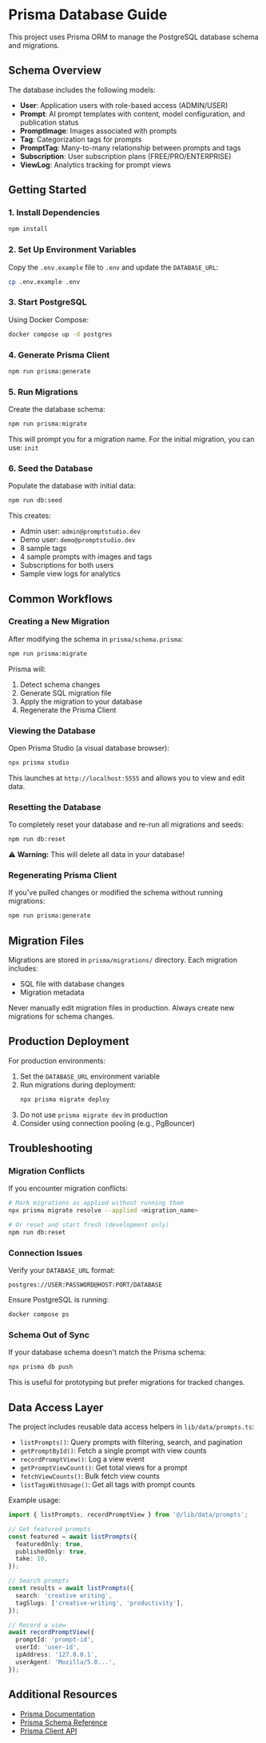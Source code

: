 # Prisma Database Guide

This project uses Prisma ORM to manage the PostgreSQL database schema and migrations.

## Schema Overview

The database includes the following models:

- **User**: Application users with role-based access (ADMIN/USER)
- **Prompt**: AI prompt templates with content, model configuration, and publication status
- **PromptImage**: Images associated with prompts
- **Tag**: Categorization tags for prompts
- **PromptTag**: Many-to-many relationship between prompts and tags
- **Subscription**: User subscription plans (FREE/PRO/ENTERPRISE)
- **ViewLog**: Analytics tracking for prompt views

## Getting Started

### 1. Install Dependencies

```bash
npm install
```

### 2. Set Up Environment Variables

Copy the `.env.example` file to `.env` and update the `DATABASE_URL`:

```bash
cp .env.example .env
```

### 3. Start PostgreSQL

Using Docker Compose:

```bash
docker compose up -d postgres
```

### 4. Generate Prisma Client

```bash
npm run prisma:generate
```

### 5. Run Migrations

Create the database schema:

```bash
npm run prisma:migrate
```

This will prompt you for a migration name. For the initial migration, you can use: `init`

### 6. Seed the Database

Populate the database with initial data:

```bash
npm run db:seed
```

This creates:
- Admin user: `admin@promptstudio.dev`
- Demo user: `demo@promptstudio.dev`
- 8 sample tags
- 4 sample prompts with images and tags
- Subscriptions for both users
- Sample view logs for analytics

## Common Workflows

### Creating a New Migration

After modifying the schema in `prisma/schema.prisma`:

```bash
npm run prisma:migrate
```

Prisma will:
1. Detect schema changes
2. Generate SQL migration file
3. Apply the migration to your database
4. Regenerate the Prisma Client

### Viewing the Database

Open Prisma Studio (a visual database browser):

```bash
npx prisma studio
```

This launches at `http://localhost:5555` and allows you to view and edit data.

### Resetting the Database

To completely reset your database and re-run all migrations and seeds:

```bash
npm run db:reset
```

⚠️ **Warning:** This will delete all data in your database!

### Regenerating Prisma Client

If you've pulled changes or modified the schema without running migrations:

```bash
npm run prisma:generate
```

## Migration Files

Migrations are stored in `prisma/migrations/` directory. Each migration includes:
- SQL file with database changes
- Migration metadata

Never manually edit migration files in production. Always create new migrations for schema changes.

## Production Deployment

For production environments:

1. Set the `DATABASE_URL` environment variable
2. Run migrations during deployment:
   ```bash
   npx prisma migrate deploy
   ```
3. Do not use `prisma migrate dev` in production
4. Consider using connection pooling (e.g., PgBouncer)

## Troubleshooting

### Migration Conflicts

If you encounter migration conflicts:

```bash
# Mark migrations as applied without running them
npx prisma migrate resolve --applied <migration_name>

# Or reset and start fresh (development only)
npm run db:reset
```

### Connection Issues

Verify your `DATABASE_URL` format:
```
postgres://USER:PASSWORD@HOST:PORT/DATABASE
```

Ensure PostgreSQL is running:
```bash
docker compose ps
```

### Schema Out of Sync

If your database schema doesn't match the Prisma schema:

```bash
npx prisma db push
```

This is useful for prototyping but prefer migrations for tracked changes.

## Data Access Layer

The project includes reusable data access helpers in `lib/data/prompts.ts`:

- `listPrompts()`: Query prompts with filtering, search, and pagination
- `getPromptById()`: Fetch a single prompt with view counts
- `recordPromptView()`: Log a view event
- `getPromptViewCount()`: Get total views for a prompt
- `fetchViewCounts()`: Bulk fetch view counts
- `listTagsWithUsage()`: Get all tags with prompt counts

Example usage:

```typescript
import { listPrompts, recordPromptView } from '@/lib/data/prompts';

// Get featured prompts
const featured = await listPrompts({
  featuredOnly: true,
  publishedOnly: true,
  take: 10,
});

// Search prompts
const results = await listPrompts({
  search: 'creative writing',
  tagSlugs: ['creative-writing', 'productivity'],
});

// Record a view
await recordPromptView({
  promptId: 'prompt-id',
  userId: 'user-id',
  ipAddress: '127.0.0.1',
  userAgent: 'Mozilla/5.0...',
});
```

## Additional Resources

- [Prisma Documentation](https://www.prisma.io/docs)
- [Prisma Schema Reference](https://www.prisma.io/docs/reference/api-reference/prisma-schema-reference)
- [Prisma Client API](https://www.prisma.io/docs/reference/api-reference/prisma-client-reference)
